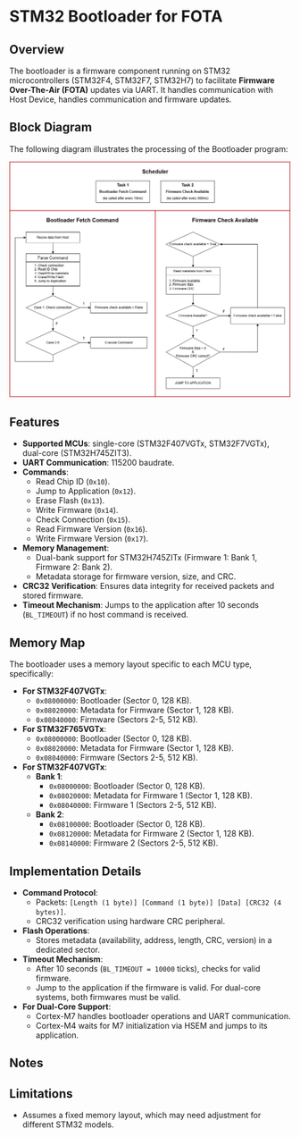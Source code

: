# STM32 Bootloader for FOTA

## Overview
The bootloader is a firmware component running on STM32 microcontrollers (STM32F4, STM32F7, STM32H7) to facilitate **Firmware Over-The-Air (FOTA)** updates via UART. It handles communication with Host Device, handles communication and firmware updates.

## Block Diagram
The following diagram illustrates the processing of the Bootloader program:

<div align="center">
  <img src="assets/bootloader_block.png" alt="Block Diagram for STM32 Bootloader"/>
</div>

## Features
- **Supported MCUs**: single-core (STM32F407VGTx, STM32F7VGTx), dual-core (STM32H745ZIT3).
- **UART Communication**: 115200 baudrate.
- **Commands**:
  - Read Chip ID (`0x10`).
  - Jump to Application (`0x12`).
  - Erase Flash (`0x13`).
  - Write Firmware (`0x14`).
  - Check Connection (`0x15`).
  - Read Firmware Version (`0x16`).
  - Write Firmware Version (`0x17`).
- **Memory Management**:
  - Dual-bank support for STM32H745ZITx (Firmware 1: Bank 1, Firmware 2: Bank 2).
  - Metadata storage for firmware version, size, and CRC.
- **CRC32 Verification**: Ensures data integrity for received packets and stored firmware.
- **Timeout Mechanism**: Jumps to the application after 10 seconds (`BL_TIMEOUT`) if no host command is received.

## Memory Map
The bootloader uses a memory layout specific to each MCU type, specifically:
- **For STM32F407VGTx**:
  - `0x08000000`: Bootloader (Sector 0, 128 KB).
  - `0x08020000`: Metadata for Firmware (Sector 1, 128 KB).
  - `0x08040000`: Firmware (Sectors 2-5, 512 KB).
- **For STM32F765VGTx**:
  - `0x08000000`: Bootloader (Sector 0, 128 KB).
  - `0x08020000`: Metadata for Firmware (Sector 1, 128 KB).
  - `0x08040000`: Firmware (Sectors 2-5, 512 KB).
- **For STM32F407VGTx**:
  - **Bank 1**:
    - `0x08000000`: Bootloader (Sector 0, 128 KB).
    - `0x08020000`: Metadata for Firmware 1 (Sector 1, 128 KB).
    - `0x08040000`: Firmware 1 (Sectors 2-5, 512 KB).
  - **Bank 2**:
    - `0x08100000`: Bootloader (Sector 0, 128 KB).
    - `0x08120000`: Metadata for Firmware 2 (Sector 1, 128 KB).
    - `0x08140000`: Firmware 2 (Sectors 2-5, 512 KB).

## Implementation Details
- **Command Protocol**:
  - Packets: `[Length (1 byte)] [Command (1 byte)] [Data] [CRC32 (4 bytes)]`.
  - CRC32 verification using hardware CRC peripheral.
- **Flash Operations**:
  - Stores metadata (availability, address, length, CRC, version) in a dedicated sector.
- **Timeout Mechanism**:
  - After 10 seconds (`BL_TIMEOUT = 10000` ticks), checks for valid firmware.
  - Jump to the application if the firmware is valid. For dual-core systems, both firmwares must be valid.
- **For Dual-Core Support**:
  - Cortex-M7 handles bootloader operations and UART communication.
  - Cortex-M4 waits for M7 initialization via HSEM and jumps to its application.

## Notes


## Limitations
- Assumes a fixed memory layout, which may need adjustment for different STM32 models.
